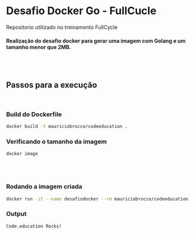 # Desafio Docker Go - FullCucle
Repositorio utilizado no treinamento FullCycle

#### Realização do desafio docker para gerar uma imagem com Golang e um tamanho menor que 2MB.

<br>
<br>

## Passos para a execução
<br>

### Build do Dockerfile
```bash
docker build -t mauriciobrocco/codeeducation .
```
### Verificando o tamanho da imagem
```bash
docker image 
```

<br>
<br>

### Rodando a imagem criada
```bash
docker run -it --name desafiodocker --rm mauriciobrocco/codeeducation
```
### Output
```bash
Code.education Rocks!
```
